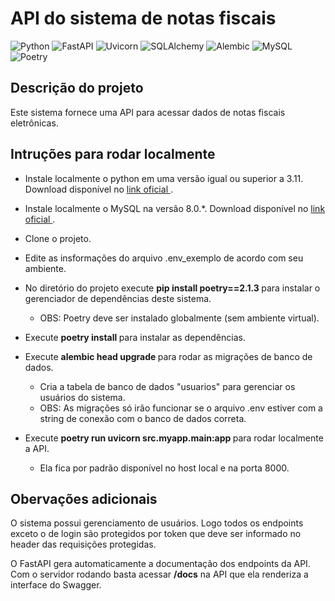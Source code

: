 

<h1>API do sistema de notas fiscais</h1> 

![Python](https://img.shields.io/badge/Python-3.11.5-blue?style=for-the-badge&logo=python&logoColor=white)
![FastAPI](https://img.shields.io/badge/FastAPI-0.115.13-brightgreen?style=for-the-badge&logo=fastapi&logoColor=white)
![Uvicorn](https://img.shields.io/badge/Uvicorn-0.34.3-informational?style=for-the-badge&logo=uvicorn&logoColor=white)
![SQLAlchemy](https://img.shields.io/badge/SQLAlchemy-2.0.41-darkred?style=for-the-badge&logo=sqlalchemy&logoColor=white)
![Alembic](https://img.shields.io/badge/Alembic-1.16.2-9cf?style=for-the-badge&logoColor=white)
![MySQL](https://img.shields.io/badge/MySQL-8.0.42-blue?style=for-the-badge&logo=mysql&logoColor=white)
![Poetry](https://img.shields.io/badge/Poetry-2.1.3-6f42c1?style=for-the-badge&logo=poetry&logoColor=white)
## Descrição do projeto
Este sistema fornece uma API para acessar dados de notas fiscais eletrônicas.

## Intruções para rodar localmente

- Instale localmente o python em uma versão igual ou superior a 3.11. Download disponível no <a href = https://www.python.org/downloads/ > link oficial </a>.

- Instale localmente o MySQL na versão 8.0.*. Download disponível no <a href = https://dev.mysql.com/downloads/installer/ > link oficial </a>.
  
- Clone o projeto.

- Edite as insformações do arquivo .env_exemplo de acordo com seu ambiente.
  
- No diretório do projeto execute <strong> pip install poetry==2.1.3 </strong> para instalar o gerenciador de dependências deste sistema.
  - OBS: Poetry deve ser instalado globalmente (sem ambiente virtual).

- Execute <strong> poetry install </strong> para instalar as dependências.

- Execute <strong> alembic head upgrade </strong> para rodar as migrações de banco de dados.
  - Cria a tabela de banco de dados "usuarios" para gerenciar os usuários do sistema.
  - OBS: As migrações só irão funcionar se o arquivo .env estiver com a string de conexão com o banco de dados correta.

- Execute <strong> poetry run uvicorn src.myapp.main:app </strong> para rodar localmente a API.
  - Ela fica por padrão disponível no host local e na porta 8000. 


## Obervações adicionais

O sistema possui gerenciamento de usuários. Logo todos os endpoints exceto o de login são protegidos por token que deve ser informado no header das requisições protegidas.

O FastAPI gera automaticamente a documentação dos endpoints da API. Com o servidor rodando basta acessar <strong>/docs</strong> na API que ela renderiza a interface do Swagger.


